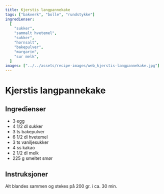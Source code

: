 ```yaml
---
title: Kjerstis langpannekake
tags: ["bakverk", "bolle", "rundstykke"]
ingredienser:
  [
    "sukker",
    "sammalt hvetemel",
    "sukker",
    "hornsalt",
    "bakepulver",
    "margarin",
    "sur melk",
  ]
images: ["../../assets/recipe-images/web_kjerstis-langpannekake.jpg"]
---
```


# Kjerstis langpannekake

## Ingredienser

- 3 egg
- 4 1/2 dl sukker
- 3 ts bakepulver
- 6 1/2 dl hvetemel
- 3 ts vaniljesukker
- 4 ss kakao
- 2 1/2 dl melk
- 225 g smeltet smør

## Instruksjoner

Alt blandes sammen og stekes på 200 gr. i ca. 30 min.
